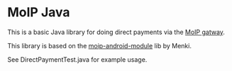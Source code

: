 # MoIP Java

This is a basic Java library for doing direct payments via the [MoIP gatway](http://labs.moip.com.br/).

This library is based on the [moip-android-module](https://github.com/Menki/moip-android-module) lib by Menki.

See DirectPaymentTest.java for example usage. 